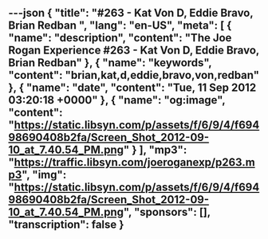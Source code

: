 ---json
{
  "title": "#263 - Kat Von D, Eddie Bravo, Brian Redban ",
  "lang": "en-US",
  "meta": [
    {
      "name": "description",
      "content": "The Joe Rogan Experience #263 - Kat Von D, Eddie Bravo, Brian Redban"
    },
    {
      "name": "keywords",
      "content": "brian,kat,d,eddie,bravo,von,redban"
    },
    {
      "name": "date",
      "content": "Tue, 11 Sep 2012 03:20:18 +0000"
    },
    {
      "name": "og:image",
      "content": "https://static.libsyn.com/p/assets/f/6/9/4/f69498690408b2fa/Screen_Shot_2012-09-10_at_7.40.54_PM.png"
    }
  ],
  "mp3": "https://traffic.libsyn.com/joeroganexp/p263.mp3",
  "img": "https://static.libsyn.com/p/assets/f/6/9/4/f69498690408b2fa/Screen_Shot_2012-09-10_at_7.40.54_PM.png",
  "sponsors": [],
  "transcription": false
}
---
<episode-header />

<timemark seconds="0" />

<transcribe-call-to-action />

<episode-footer />